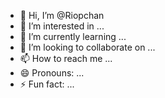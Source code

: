 - 👋 Hi, I’m @Riopchan
- 👀 I’m interested in ...
- 🌱 I’m currently learning ...
- 💞️ I’m looking to collaborate on ...
- 📫 How to reach me ...
- 😄 Pronouns: ...
- ⚡ Fun fact: ...

<!---
Riopchan/Riopchan is a ✨ special ✨ repository because its `README.md` (this file) appears on your GitHub profile.
You can click the Preview link to take a look at your changes.
--->
